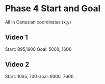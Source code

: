 # Phase 4 Start and Goal
All in Cartesian coordinates (x,y)

## Video 1
Start: 895,1600
Goal: 5000, 1600

## Video 2
Start: 1035, 700
Goal: 9300, 7600